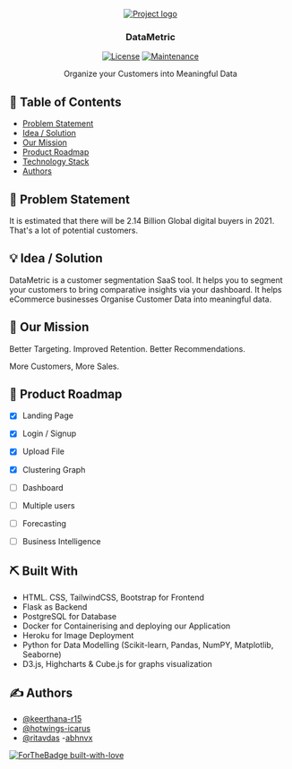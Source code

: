 <p align="center">
  <a href="" rel="noopener">
 <img src="https://i.imgur.com/QIShjP2.png" alt="Project logo"></a>
</p>

<h3 align="center">DataMetric</h3>
                                
 <div align="center">


[![License](https://img.shields.io/badge/license-MIT-blue.svg)](LICENSE.md)
[![Maintenance](https://img.shields.io/badge/Maintained%3F-yes-green.svg)](https://GitHub.com/Naereen/StrapDown.js/graphs/commit-activity)


</div>

<p align="center">Organize your Customers into Meaningful Data
    <br> 
</p>

## 📝 Table of Contents
- [Problem Statement](#problem_statement)
- [Idea / Solution](#idea)
- [Our Mission](#mission)
- [Product Roadmap](#roadmap)
- [Technology Stack](#tech_stack)
- [Authors](#authors)

## 🧐 Problem Statement <a name = "problem_statement"></a>
It is estimated that there will be  2.14 Billion Global digital buyers in 2021. That's a lot of potential customers. 


## 💡 Idea / Solution <a name = "idea"></a>
DataMetric is a customer segmentation SaaS tool. It helps you to segment your customers to bring comparative insights via your dashboard. It helps eCommerce businesses Organise Customer Data into meaningful data.

## 👀 Our Mission <a name = "mission"></a>
Better Targeting.
Improved Retention.
Better Recommendations.

More Customers, More Sales.

## 🚀 Product Roadmap <a name = "roadmap"></a>

 * [x] Landing Page
 * [x] Login / Signup
 * [x] Upload File
 * [x] Clustering Graph
 * [ ] Dashboard
 * [ ] Multiple users
 * [ ] Forecasting
 * [ ] Business Intelligence


## ⛏️ Built With <a name = "tech_stack"></a>

- HTML. CSS, TailwindCSS, Bootstrap for Frontend
- Flask as Backend
- PostgreSQL for Database
- Docker for Containerising and deploying our Application
- Heroku for Image Deployment
- Python for Data Modelling (Scikit-learn, Pandas, NumPY, Matplotlib, Seaborne)
- D3.js, Highcharts & Cube.js for graphs visualization


                  
## ✍️ Authors <a name = "authors"></a>
- [@keerthana-r15](https://github.com/keerthana-r15) 
- [@hotwings-icarus](https://github.com/hotwings-icarus)
- [@ritavdas](https://github.com/ritavdas)
-[abhnvx](https://github.com/abhnvx) 



[![ForTheBadge built-with-love](http://ForTheBadge.com/images/badges/built-with-love.svg)](https://GitHub.com/Naereen/)



